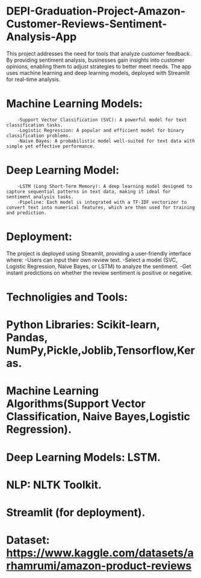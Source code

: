 # DEPI-Graduation-Project-Amazon-Customer-Reviews-Sentiment-Analysis-App
This project addresses the need for tools that analyze customer feedback. By providing sentiment analysis, businesses gain insights into customer opinions, enabling them to adjust strategies to better meet needs. The app uses machine learning and deep learning models, deployed with Streamlit for real-time analysis.
# Machine Learning Models:
        -Support Vector Classification (SVC): A powerful model for text classification tasks.
        -Logistic Regression: A popular and efficient model for binary classification problems.
        -Naive Bayes: A probabilistic model well-suited for text data with simple yet effective performance.
# Deep Learning Model:
        -LSTM (Long Short-Term Memory): A deep learning model designed to capture sequential patterns in text data, making it ideal for sentiment analysis tasks.
        -Pipeline: Each model is integrated with a TF-IDF vectorizer to convert text into numerical features, which are then used for training and prediction.
# Deployment:
The project is deployed using Streamlit, providing a user-friendly interface where:
    -Users can input their own review text.
    -Select a model (SVC, Logistic Regression, Naive Bayes, or LSTM) to analyze the sentiment.
    -Get instant predictions on whether the review sentiment is positive or negative.
# Technoligies and Tools:  
  # Python Libraries: Scikit-learn, Pandas, NumPy,Pickle,Joblib,Tensorflow,Keras.
  # Machine Learning Algorithms(Support Vector Classification, Naive Bayes,Logistic Regression).
  # Deep Learning Models: LSTM.
  # NLP: NLTK Toolkit.
  # Streamlit (for deployment).
  # Dataset: https://www.kaggle.com/datasets/arhamrumi/amazon-product-reviews
